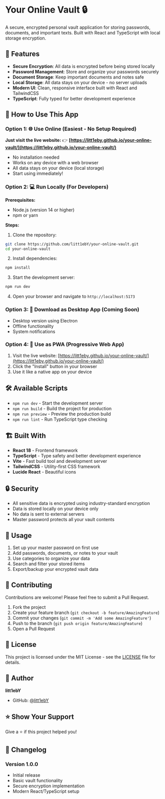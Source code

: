 # Your Online Vault 🔒

A secure, encrypted personal vault application for storing passwords, documents, and important texts. Built with React and TypeScript with local storage encryption.

## 🌟 Features

- **Secure Encryption**: All data is encrypted before being stored locally
- **Password Management**: Store and organize your passwords securely
- **Document Storage**: Keep important documents and notes safe
- **Local Storage**: All data stays on your device - no server uploads
- **Modern UI**: Clean, responsive interface built with React and TailwindCSS
- **TypeScript**: Fully typed for better development experience

## 🚀 How to Use This App

### Option 1: 🌐 Use Online (Easiest - No Setup Required)

**Just visit the live website:** 
👉 **[https://litt1eby.github.io/your-online-vault/](https://litt1eby.github.io/your-online-vault/)**

- No installation needed
- Works on any device with a web browser
- All data stays on your device (local storage)
- Start using immediately!

### Option 2: 💻 Run Locally (For Developers)

**Prerequisites:**
- Node.js (version 14 or higher)
- npm or yarn

**Steps:**
1. Clone the repository:
```bash
git clone https://github.com/litt1ebY/your-online-vault.git
cd your-online-vault
```

2. Install dependencies:
```bash
npm install
```

3. Start the development server:
```bash
npm run dev
```

4. Open your browser and navigate to `http://localhost:5173`

### Option 3: 📱 Download as Desktop App (Coming Soon)

- Desktop version using Electron
- Offline functionality
- System notifications

### Option 4: 🔗 Use as PWA (Progressive Web App)

1. Visit the live website: [https://litt1eby.github.io/your-online-vault/](https://litt1eby.github.io/your-online-vault/)
2. Click the "Install" button in your browser
3. Use it like a native app on your device

## 🛠️ Available Scripts

- `npm run dev` - Start the development server
- `npm run build` - Build the project for production
- `npm run preview` - Preview the production build
- `npm run lint` - Run TypeScript type checking

## 🏗️ Built With

- **React 18** - Frontend framework
- **TypeScript** - Type safety and better development experience
- **Vite** - Fast build tool and development server
- **TailwindCSS** - Utility-first CSS framework
- **Lucide React** - Beautiful icons

## 🔒 Security

- All sensitive data is encrypted using industry-standard encryption
- Data is stored locally on your device only
- No data is sent to external servers
- Master password protects all your vault contents

## 📱 Usage

1. Set up your master password on first use
2. Add passwords, documents, or notes to your vault
3. Use categories to organize your data
4. Search and filter your stored items
5. Export/backup your encrypted vault data

## 🤝 Contributing

Contributions are welcome! Please feel free to submit a Pull Request.

1. Fork the project
2. Create your feature branch (`git checkout -b feature/AmazingFeature`)
3. Commit your changes (`git commit -m 'Add some AmazingFeature'`)
4. Push to the branch (`git push origin feature/AmazingFeature`)
5. Open a Pull Request

## 📄 License

This project is licensed under the MIT License - see the [LICENSE](LICENSE) file for details.

## 👤 Author

**litt1ebY**
- GitHub: [@litt1ebY](https://github.com/litt1ebY)

## ⭐ Show Your Support

Give a ⭐️ if this project helped you!

## 📝 Changelog

### Version 1.0.0
- Initial release
- Basic vault functionality
- Secure encryption implementation
- Modern React/TypeScript setup